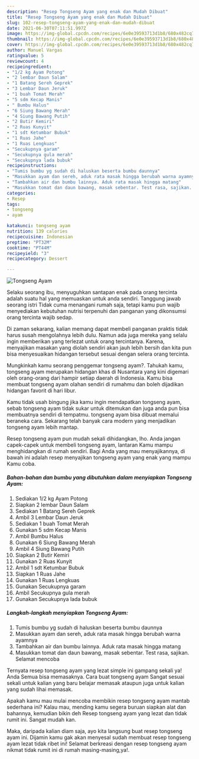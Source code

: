 ```yaml
---
description: "Resep Tongseng Ayam yang enak dan Mudah Dibuat"
title: "Resep Tongseng Ayam yang enak dan Mudah Dibuat"
slug: 102-resep-tongseng-ayam-yang-enak-dan-mudah-dibuat
date: 2021-06-30T07:11:51.997Z
image: https://img-global.cpcdn.com/recipes/6e0e39593713d1b8/680x482cq70/tongseng-ayam-foto-resep-utama.jpg
thumbnail: https://img-global.cpcdn.com/recipes/6e0e39593713d1b8/680x482cq70/tongseng-ayam-foto-resep-utama.jpg
cover: https://img-global.cpcdn.com/recipes/6e0e39593713d1b8/680x482cq70/tongseng-ayam-foto-resep-utama.jpg
author: Manuel Vargas
ratingvalue: 5
reviewcount: 4
recipeingredient:
- "1/2 kg Ayam Potong"
- "2 lembar Daun Salam"
- "1 Batang Sereh Geprek"
- "3 Lembar Daun Jeruk"
- "1 buah Tomat Merah"
- "5 sdm Kecap Manis"
- " Bumbu Halus"
- "6 Siung Bawang Merah"
- "4 Siung Bawang Putih"
- "2 Butir Kemiri"
- "2 Ruas Kunyit"
- "1 sdt Ketumbar Bubuk"
- "1 Ruas Jahe"
- "1 Ruas Lengkuas"
- "Secukupnya garam"
- "Secukupnya gula merah"
- "Secukupnya lada bubuk"
recipeinstructions:
- "Tumis bumbu yg sudah di haluskan beserta bumbu daunnya"
- "Masukkan ayam dan sereh, aduk rata masak hingga berubah warna ayamnya"
- "Tambahkan air dan bumbu lainnya. Aduk rata masak hingga matang"
- "Masukkan tomat dan daun bawang, masak sebentar. Test rasa, sajikan. Selamat mencoba"
categories:
- Resep
tags:
- tongseng
- ayam

katakunci: tongseng ayam 
nutrition: 139 calories
recipecuisine: Indonesian
preptime: "PT32M"
cooktime: "PT44M"
recipeyield: "3"
recipecategory: Dessert

---
```



![Tongseng Ayam](https://img-global.cpcdn.com/recipes/6e0e39593713d1b8/680x482cq70/tongseng-ayam-foto-resep-utama.jpg)

Selaku seorang ibu, menyuguhkan santapan enak pada orang tercinta adalah suatu hal yang memuaskan untuk anda sendiri. Tanggung jawab seorang istri Tidak cuma menangani rumah saja, tetapi kamu pun wajib menyediakan kebutuhan nutrisi terpenuhi dan panganan yang dikonsumsi orang tercinta wajib sedap.

Di zaman  sekarang, kalian memang dapat membeli panganan praktis tidak harus susah mengolahnya lebih dulu. Namun ada juga mereka yang selalu ingin memberikan yang terlezat untuk orang tercintanya. Karena, menyajikan masakan yang diolah sendiri akan jauh lebih bersih dan kita pun bisa menyesuaikan hidangan tersebut sesuai dengan selera orang tercinta. 



Mungkinkah kamu seorang penggemar tongseng ayam?. Tahukah kamu, tongseng ayam merupakan hidangan khas di Nusantara yang kini digemari oleh orang-orang dari hampir setiap daerah di Indonesia. Kamu bisa membuat tongseng ayam olahan sendiri di rumahmu dan boleh dijadikan hidangan favorit di hari libur.

Kamu tidak usah bingung jika kamu ingin mendapatkan tongseng ayam, sebab tongseng ayam tidak sukar untuk ditemukan dan juga anda pun bisa membuatnya sendiri di tempatmu. tongseng ayam bisa dibuat memalui beraneka cara. Sekarang telah banyak cara modern yang menjadikan tongseng ayam lebih mantap.

Resep tongseng ayam pun mudah sekali dihidangkan, lho. Anda jangan capek-capek untuk membeli tongseng ayam, lantaran Kamu mampu menghidangkan di rumah sendiri. Bagi Anda yang mau menyajikannya, di bawah ini adalah resep menyajikan tongseng ayam yang enak yang mampu Kamu coba.

<!--inarticleads1-->

##### Bahan-bahan dan bumbu yang dibutuhkan dalam menyiapkan Tongseng Ayam:

1. Sediakan 1/2 kg Ayam Potong
1. Siapkan 2 lembar Daun Salam
1. Sediakan 1 Batang Sereh Geprek
1. Ambil 3 Lembar Daun Jeruk
1. Sediakan 1 buah Tomat Merah
1. Gunakan 5 sdm Kecap Manis
1. Ambil  Bumbu Halus
1. Gunakan 6 Siung Bawang Merah
1. Ambil 4 Siung Bawang Putih
1. Siapkan 2 Butir Kemiri
1. Gunakan 2 Ruas Kunyit
1. Ambil 1 sdt Ketumbar Bubuk
1. Siapkan 1 Ruas Jahe
1. Gunakan 1 Ruas Lengkuas
1. Gunakan Secukupnya garam
1. Ambil Secukupnya gula merah
1. Gunakan Secukupnya lada bubuk




<!--inarticleads2-->

##### Langkah-langkah menyiapkan Tongseng Ayam:

1. Tumis bumbu yg sudah di haluskan beserta bumbu daunnya
1. Masukkan ayam dan sereh, aduk rata masak hingga berubah warna ayamnya
1. Tambahkan air dan bumbu lainnya. Aduk rata masak hingga matang
1. Masukkan tomat dan daun bawang, masak sebentar. Test rasa, sajikan. Selamat mencoba




Ternyata resep tongseng ayam yang lezat simple ini gampang sekali ya! Anda Semua bisa memasaknya. Cara buat tongseng ayam Sangat sesuai sekali untuk kalian yang baru belajar memasak ataupun juga untuk kalian yang sudah lihai memasak.

Apakah kamu mau mulai mencoba membikin resep tongseng ayam mantab sederhana ini? Kalau mau, mending kamu segera buruan siapkan alat dan bahannya, kemudian bikin deh Resep tongseng ayam yang lezat dan tidak rumit ini. Sangat mudah kan. 

Maka, daripada kalian diam saja, ayo kita langsung buat resep tongseng ayam ini. Dijamin kamu gak akan menyesal sudah membuat resep tongseng ayam lezat tidak ribet ini! Selamat berkreasi dengan resep tongseng ayam nikmat tidak rumit ini di rumah masing-masing,ya!.


